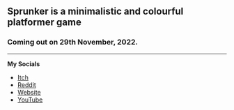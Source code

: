 ## Sprunker is a minimalistic and colourful platformer game
### Coming out on 29th November, 2022.
---
**My Socials** 

- [Itch](https://maverickscg.itch.io/)
- [Reddit](https://www.reddit.com/user/DankMavericks)
- [Website](https://maverickscg.github.io/)
- [YouTube](https://www.youtube.com/channel/UC-GC41tCMv0TkDx0zddTK7w)
